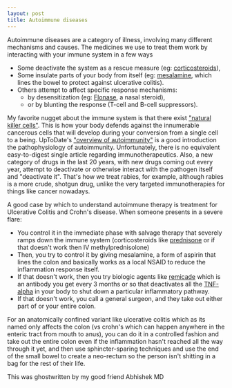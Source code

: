 ```yaml
---
layout: post
title: Autoimmune diseases
---
```


Autoimmune diseases are a category of illness, involving many different mechanisms and causes. The medicines we use to treat them work by interacting with your immune system in a few ways

* Some deactivate the system as a rescue measure (eg: [corticosteroids](https://en.wikipedia.org/wiki/Corticosteroid)), 
* Some insulate parts of your body from itself (eg: [mesalamine](https://en.wikipedia.org/wiki/Mesalazine), which lines the bowel to protect against ulcerative colitis). 
* Others attempt to affect specific response mechanisms: 
    * by desensitization (eg: [Flonase](https://en.wikipedia.org/wiki/Fluticasone_propionate), a nasal steroid), 
    * or by blunting the response (T-cell and B-cell suppressors). 

My favorite nugget about the immune system is that there exist ["natural killer cells"](https://en.wikipedia.org/wiki/Natural_killer_cell). This is how your body defends against the innumerable cancerous cells that will develop during your conversion from a single cell to a being. 
UpToDate's ["overview of autoimmunity"](https://www.uptodate.com/contents/overview-of-autoimmunity) is a good introduction the pathophysiology of autoimmunity. Unfortunately, there is no equivalent easy-to-digest single article regarding immunotherapeutics. Also, a new category of drugs in the last 20 years, with new drugs coming out every year, attempt to deactivate or otherwise interact with the pathogen itself and "deactivate it". That's how we treat rabies, for example, although rabies is a more crude, shotgun drug, unlike the very targeted immunotherapies for things like cancer nowadays. 

A good case by which to understand autoimmune therapy is treatment for Ulcerative Colitis and Crohn's disease. When someone presents in a severe flare:
* You control it in the immediate phase with salvage therapy that severely ramps down the immune system (corticosteroids like [prednisone](https://en.wikipedia.org/wiki/Prednisone) or if that doesn't work then IV methylprednisolone) 
* Then, you try to control it by giving mesalamine, a form of aspirin that lines the colon and basically works as a local NSAID to reduce the inflammation response itself. 
* If that doesn't work, then you try biologic agents like [remicade](https://en.wikipedia.org/wiki/Infliximab) which is an antibody you get every 3 months or so that deactivates all the [TNF-alpha](https://en.wikipedia.org/wiki/Tumor_necrosis_factor_alpha) in your body to shut down a particular inflammatory pathway. 
* If that doesn't work, you call a general surgeon, and they take out either part of or your entire colon.

For an anatomically confined variant like ulcerative colitis which as its named only affects the colon (vs crohn's which can happen anywhere in the enteric tract from mouth to anus), you can do it in a controlled fashion and take out the entire colon even if the inflammation hasn't reached all the way through it yet, and then use sphincter-sparing techniques and use the end of the small bowel to create a neo-rectum so the person isn't shitting in a bag for the rest of their life.

This was ghostwritten by my good friend Abhishek MD
